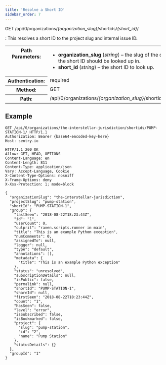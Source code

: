 ```yaml
---
title: 'Resolve a Short ID'
sidebar_order: 7
---
```


GET /api/0/organizations/_{organization_slug}_/shortids/_{short_id}_/

: This resolves a short ID to the project slug and internal issue ID.

  <table class="table"><tbody valign="top"><tr><th>Path Parameters:</th><td><ul><li><strong>organization_slug</strong> (<em>string</em>) – the slug of the organization the short ID should be looked up in.</li><li><strong>short_id</strong> (<em>string</em>) – the short ID to look up.</li></ul></td></tr><tr><th>Authentication:</th><td>required</td></tr><tr><th>Method:</th><td>GET</td></tr><tr><th>Path:</th><td>/api/0/organizations/<em>{organization_slug}</em>/shortids/<em>{short_id}</em>/</td></tr></tbody></table>

## Example

```http
GET /api/0/organizations/the-interstellar-jurisdiction/shortids/PUMP-STATION-1/ HTTP/1.1
Authorization: Bearer {base64-encoded-key-here}
Host: sentry.io
```

```http
HTTP/1.1 200 OK
Allow: GET, HEAD, OPTIONS
Content-Language: en
Content-Length: 811
Content-Type: application/json
Vary: Accept-Language, Cookie
X-Content-Type-Options: nosniff
X-Frame-Options: deny
X-Xss-Protection: 1; mode=block

{
  "organizationSlug": "the-interstellar-jurisdiction",
  "projectSlug": "pump-station",
  "shortId": "PUMP-STATION-1",
  "group": {
    "lastSeen": "2018-08-22T18:23:44Z",
    "id": "1",
    "userCount": 0,
    "culprit": "raven.scripts.runner in main",
    "title": "This is an example Python exception",
    "numComments": 0,
    "assignedTo": null,
    "logger": null,
    "type": "default",
    "annotations": [],
    "metadata": {
      "title": "This is an example Python exception"
    },
    "status": "unresolved",
    "subscriptionDetails": null,
    "isPublic": false,
    "permalink": null,
    "shortId": "PUMP-STATION-1",
    "shareId": null,
    "firstSeen": "2018-08-22T18:23:44Z",
    "count": "1",
    "hasSeen": false,
    "level": "error",
    "isSubscribed": false,
    "isBookmarked": false,
    "project": {
      "slug": "pump-station",
      "id": "2",
      "name": "Pump Station"
    },
    "statusDetails": {}
  },
  "groupId": "1"
}
```
